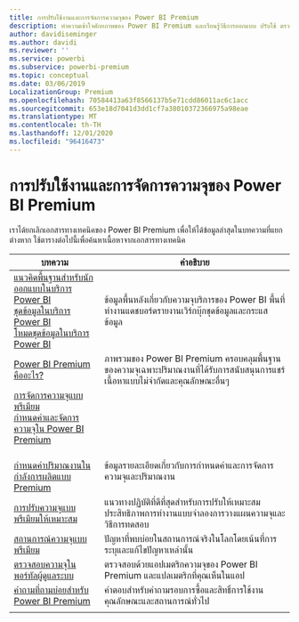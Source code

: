 ```yaml
---
title: การปรับใช้งานและการจัดการความจุของ Power BI Premium
description: ทำความเข้าใจศักยภาพของ Power BI Premium และเรียนรู้วิธีการออกแบบ ปรับใช้ ตรวจสอบ และแก้ไขปัญหาโซลูชันที่ปรับขนาดได้
author: davidiseminger
ms.author: davidi
ms.reviewer: ''
ms.service: powerbi
ms.subservice: powerbi-premium
ms.topic: conceptual
ms.date: 03/06/2019
LocalizationGroup: Premium
ms.openlocfilehash: 70584413a63f8566137b5e71cdd86011ac6c1acc
ms.sourcegitcommit: 653e18d7041d3dd1cf7a38010372366975a98eae
ms.translationtype: MT
ms.contentlocale: th-TH
ms.lasthandoff: 12/01/2020
ms.locfileid: "96416473"
---
```

# <a name="deploying-and-managing-power-bi-premium-capacities"></a>การปรับใช้งานและการจัดการความจุของ Power BI Premium

เราได้ยกเลิกเอกสารทางเทคนิคของ Power BI Premium เพื่อให้ได้ข้อมูลล่าสุดในบทความที่แยกต่างหาก ใช้ตารางต่อไปนี้เพื่อค้นหาเนื้อหาจากเอกสารทางเทคนิค 

| บทความ | คำอธิบาย |
|-----|----|
| [แนวคิดพื้นฐานสำหรับนักออกแบบในบริการ Power BI](../fundamentals/service-basic-concepts.md)</br>[ชุดข้อมูลในบริการ Power BI](../connect-data/service-datasets-understand.md)</br>[โหมดชุดข้อมูลในบริการ Power BI](../connect-data/service-dataset-modes-understand.md) | ข้อมูลพื้นหลังเกี่ยวกับความจุบริการของ Power BI พื้นที่ทำงานแดชบอร์ดรายงานเวิร์กบุ๊กชุดข้อมูลและกระแสข้อมูล |
| [Power BI Premium คืออะไร?](../admin/service-premium-what-is.md) | ภาพรวมของ Power BI Premium ครอบคลุมพื้นฐานของความจุเฉพาะปริมาณงานที่ได้รับการสนับสนุนการแชร์เนื้อหาแบบไม่จำกัดและคุณลักษณะอื่นๆ  |
| [การจัดการความจุแบบพรีเมียม](../admin/service-premium-capacity-manage.md)</br>[กำหนดค่าและจัดการความจุใน Power BI Premium](../admin/service-admin-premium-manage.md)
</br>[กำหนดค่าปริมาณงานในกำลังการผลิตแบบ Premium](../admin/service-admin-premium-workloads.md) | ข้อมูลรายละเอียดเกี่ยวกับการกำหนดค่าและการจัดการความจุและปริมาณงาน |
| [การปรับความจุแบบพรีเมียมให้เหมาะสม](../admin/service-premium-capacity-optimize.md) | แนวทางปฏิบัติที่ดีที่สุดสำหรับการปรับให้เหมาะสมประสิทธิภาพการทำงานแบบจำลองการวางแผนความจุและวิธีการทดสอบ |
| [สถานการณ์ความจุแบบพรีเมียม](../admin/service-premium-capacity-scenarios.md) | ปัญหาที่พบบ่อยในสถานการณ์จริงในโลกโดยเน้นที่การระบุและแก้ไขปัญหาเหล่านั้น |
| [ตรวจสอบความจุในพอร์ทัลผู้ดูแลระบบ](../admin/service-admin-premium-monitor-portal.md) | ตรวจสอบด้วยแอปเมตริกความจุของ Power BI Premium และแปลเมตริกที่คุณเห็นในแอป |
| [คำถามที่ถามบ่อยสำหรับ Power BI Premium](../admin/service-premium-faq.md) | คำตอบสำหรับคำถามรอบการซื้อและสิทธิ์การใช้งานคุณลักษณะและสถานการณ์ทั่วไป |
| | |
